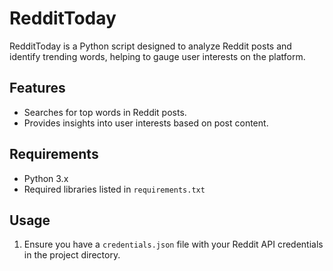 # RedditToday

RedditToday is a Python script designed to analyze Reddit posts and identify trending words, helping to gauge user interests on the platform.

## Features

- Searches for top words in Reddit posts.
- Provides insights into user interests based on post content.

## Requirements

- Python 3.x
- Required libraries listed in `requirements.txt`

## Usage

1. Ensure you have a `credentials.json` file with your Reddit API credentials in the project directory.
